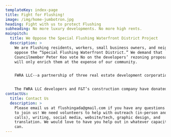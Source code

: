 ```yaml
---
templateKey: index-page
title: Fight for Flushing!
image: /img/home-jumbotron.jpg
heading: Fight with us to protect Flushing
subheading: No more luxury developments. No more high rents.
mainpitch:
  title: We Oppose the Special Flushing Waterfront District Project
  description: >
    We are Flushing residents, workers, small business owners, and neighbors who
    oppose the “Special Flushing Waterfront District.” We demand that
    Councilmember Peter Koo vote No on the developers’ rezoning proposal that
    will only enrich them at the expense of our community.


    FWRA LLC--a partnership of three real estate development corporations, F&T Group, United Construction & Development Group, and Young Nian Group LLC--needs Councilmember Peter Koo to vote yes to the rezoning to move forward with their plan of building luxury condominiums, hotels, and office spaces. If Councilmember Koo votes yes, the developers will be able to build commercial properties and 1,725 luxury condominiums that current zoning does not permit them to build. We say NO to building any more luxury condos, which invite gentrification and will drive up our already unaffordable rents. We must stop the rezoning, stop the development, and stop the displacement of working class people from Flushing.


    The FWRA LLC developers and F&T’s construction company have donated a total of $20,625 to Councilmember Koo’s election campaigns. We demand that Councilmember Koo reject the rezoning, despite the developers’ campaign contributions. Our elected officials must stop serving the interests of real estate developers and speculators, while working people struggle to afford sky-rocketing rents. We need and deserve an economy that works for all of us, not just wealthy people, developers, and landlords.
contactUs:
  title: Contact Us
  description: >
    Please email us at flushingada@gmail.com if you have any questions or want
    to join us! We need volunteers to help with outreach (in-person and on phone
    calls), writing, social media, website/tech, graphic design, and
    translation. We would love to have you help out in whatever capacity you
    can.
---
```


